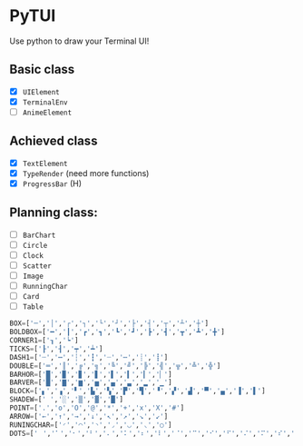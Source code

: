 # PyTUI
Use python to draw your Terminal UI!


## Basic class
-   [x] `UIElement`
-   [x] `TerminalEnv`
-   [ ] `AnimeElement`

## Achieved class
-   [x] `TextElement`
-   [x] `TypeRender` (need more functions)
-   [x] `ProgressBar` (H)

## Planning class:
-   [ ] `BarChart`
-   [ ] `Circle`
-   [ ] `Clock`
-   [ ] `Scatter`
-   [ ] `Image`
-   [ ] `RunningChar`
-   [ ] `Card`
-   [ ] `Table`

```python
BOX=['─','│','┌','┐','└','┘','├','┤','┬','┴','┼']
BOLDBOX=['━','┃','┏','┓','┗','┛','┣','┫','┳','┻','╋']
CORNER1=['┒','┕']
TICKS=['┠','┨','┯','┷']
DASH1=['┄','┅','┆','┇','┈','┉','┊','┋']
DOUBLE=['═','║','╔','╗','╚','╝','╠','╣','╦','╩','╬']
BARHOR=['█','▉','▊','▋','▌','▍','▎','▏']
BARVER=['█','▇','▆','▅','▄','▃','▂','▁']
BLOCK=['▖','▗','▘','▙','▚','▛','▜','▝','▞','▟','▀','▄','▐','▌']
SHADEW=[' ','░','▒','▓','█']
POINT=['.','o','O','@','*','+','x','X','#']
ARROW=['←','↑','→','↓','↖','↗','↘','↙']
RUNINGCHAR=['◜','◠','◝','◞','◡','◟','○']
DOTS=['⠀','⠁','⠂','⠃','⠄','⠅','⠆','⠇','⠈','⠉','⠊','⠋','⠌','⠍','⠎','⠏','⠐','⠑','⠒','⠓','⠔','⠕','⠖','⠗','⠘','⠙','⠚','⠛','⠜','⠝','⠞','⠟','⠠','⠡','⠢','⠣','⠤','⠥','⠦','⠧','⠨','⠩','⠪','⠫','⠬','⠭','⠮','⠯','⠰','⠱','⠲','⠳','⠴','⠵','⠶','⠷','⠸','⠹','⠺','⠻','⠼','⠽','⠾','⠿']
``` 

